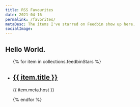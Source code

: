 ```yaml
---
title: RSS Favourites
date: 2021-04-16
permalink: /favorites/
metaDesc: The items I've starred on Feedbin show up here.
socialImage: 
---
```


## Hello World.

<ul>
{% for item in collections.feedbinStars %}
<li>
<article>
<h2><a href="{{ item.link }}" rel="noopener">{{ item.title }}</a></h2>
<p>{{ item.meta.host }}</p>
</article>
</li>
{% endfor %}
</ul>